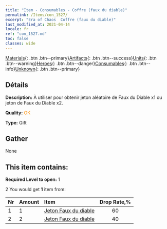 ```yaml
---
title: "Item - Consumables - Coffre (faux du diable)"
permalink: /Items/con_1527/
excerpt: "Era of Chaos  Coffre (faux du diable)"
last_modified_at: 2021-04-14
locale: fr
ref: "con_1527.md"
toc: false
classes: wide
---
```

 [Materials](/fr/Items/){: .btn .btn--primary}[Artifacts](/fr/Items/Artifacts/){: .btn .btn--success}[Units](/fr/Items/Units/){: .btn .btn--warning}[Heroes](/fr/Items/Heroes/){: .btn .btn--danger}[Consumables](/fr/Items/Consumables/){: .btn .btn--info}[Unknown](/fr/Items/Unknown/){: .btn .btn--primary}

## Détails
 **Description:** À utiliser pour obtenir jeton aléatoire de Faux du Diable x1 ou jeton de Faux du Diable x2.

 **Quality:** <span style="color: #FF8C00">OK</span>

 **Type:** Gift

## Gather

  None

## This item contains:

 **Required Level to open:** 1

 2 You would get **1** item  from:

  | Nr | Amount |     Item    | Drop Rate,% |
  |:---|:-------|:------------|:---------:|
  | 1 | 1 | [Jeton Faux du diable](/fr/Items/con_984/) | 60 | 
  | 2 | 2 | [Jeton Faux du diable](/fr/Items/con_984/) | 40 | 
